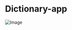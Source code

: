 # Dictionary-app
![Image](https://github.com/user-attachments/assets/d7d8482b-4501-4ef6-914e-6129aa2be1f3)
